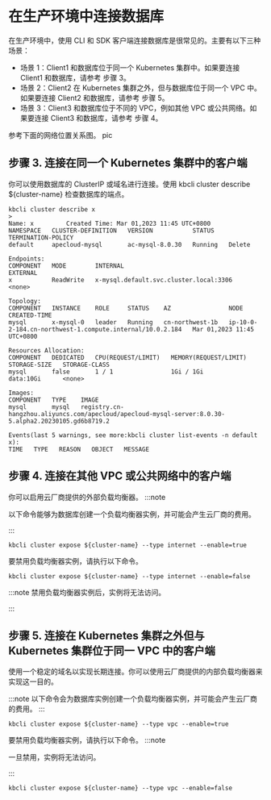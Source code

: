 # 在生产环境中连接数据库
在生产环境中，使用 CLI 和 SDK 客户端连接数据库是很常见的。主要有以下三种场景：
- 场景 1：Client1 和数据库位于同一个 Kubernetes 集群中。如果要连接 Client1 和数据库，请参考 步骤 3。
- 场景 2：Client2 在 Kubernetes 集群之外，但与数据库位于同一个 VPC 中。如果要连接 Client2 和数据库，请参考 步骤 5。
- 场景 3：Client3 和数据库位于不同的 VPC，例如其他 VPC 或公共网络。如果要连接 Client3 和数据库，请参考 步骤 4。

参考下面的网络位置关系图。
pic

## 步骤 3.  连接在同一个 Kubernetes 集群中的客户端
你可以使用数据库的 ClusterIP 或域名进行连接。使用 kbcli cluster describe ${cluster-name} 检查数据库的端点。

```
kbcli cluster describe x
>
Name: x         Created Time: Mar 01,2023 11:45 UTC+0800
NAMESPACE   CLUSTER-DEFINITION   VERSION           STATUS    TERMINATION-POLICY
default     apecloud-mysql       ac-mysql-8.0.30   Running   Delete

Endpoints:
COMPONENT   MODE        INTERNAL                                 EXTERNAL
x           ReadWrite   x-mysql.default.svc.cluster.local:3306   <none>

Topology:
COMPONENT   INSTANCE    ROLE     STATUS    AZ                NODE                                                       CREATED-TIME
mysql       x-mysql-0   leader   Running   cn-northwest-1b   ip-10-0-2-184.cn-northwest-1.compute.internal/10.0.2.184   Mar 01,2023 11:45 UTC+0800

Resources Allocation:
COMPONENT   DEDICATED   CPU(REQUEST/LIMIT)   MEMORY(REQUEST/LIMIT)   STORAGE-SIZE   STORAGE-CLASS
mysql       false       1 / 1                1Gi / 1Gi               data:10Gi      <none>

Images:
COMPONENT   TYPE    IMAGE
mysql       mysql   registry.cn-hangzhou.aliyuncs.com/apecloud/apecloud-mysql-server:8.0.30-5.alpha2.20230105.gd6b8719.2

Events(last 5 warnings, see more:kbcli cluster list-events -n default x):
TIME   TYPE   REASON   OBJECT   MESSAGE
```
## 步骤 4. 连接在其他 VPC 或公共网络中的客户端
你可以启用云厂商提供的外部负载均衡器。
:::note

以下命令能够为数据库创建一个负载均衡器实例，并可能会产生云厂商的费用。

:::
```
kbcli cluster expose ${cluster-name} --type internet --enable=true
```
要禁用负载均衡器实例，请执行以下命令。
```
kbcli cluster expose ${cluster-name} --type internet --enable=false
```

:::note
禁用负载均衡器实例后，实例将无法访问。

:::

## 步骤 5. 连接在 Kubernetes 集群之外但与 Kubernetes 集群位于同一 VPC 中的客户端
使用一个稳定的域名以实现长期连接。你可以使用云厂商提供的内部负载均衡器来实现这一目的。

:::note
以下命令会为数据库实例创建一个负载均衡器实例，并可能会产生云厂商的费用。
:::
```
kbcli cluster expose ${cluster-name} --type vpc --enable=true
```
要禁用负载均衡器实例，请执行以下命令。
:::note

一旦禁用，实例将无法访问。

:::
```
kbcli cluster expose ${cluster-name} --type vpc --enable=false
```
